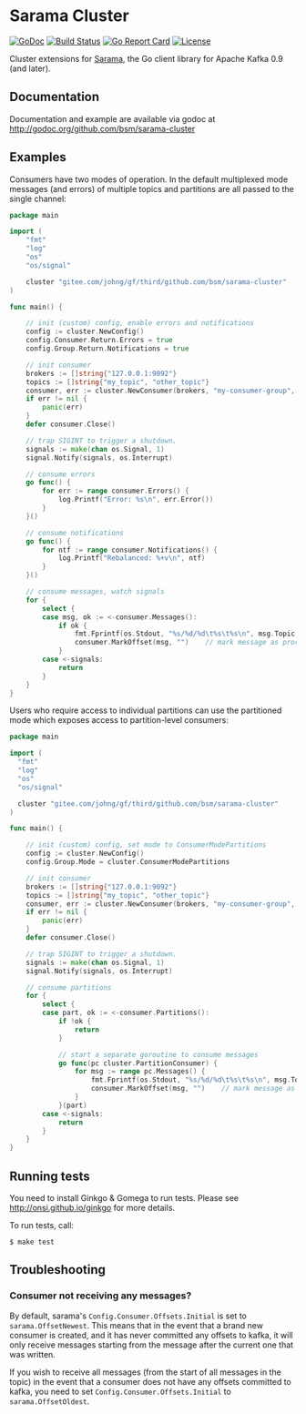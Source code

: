 # Sarama Cluster

[![GoDoc](https://godoc.org/github.com/bsm/sarama-cluster?status.svg)](https://godoc.org/github.com/bsm/sarama-cluster)
[![Build Status](https://travis-ci.org/bsm/sarama-cluster.svg?branch=master)](https://travis-ci.org/bsm/sarama-cluster)
[![Go Report Card](https://goreportcard.com/badge/github.com/bsm/sarama-cluster)](https://goreportcard.com/report/github.com/bsm/sarama-cluster)
[![License](https://img.shields.io/badge/License-MIT-blue.svg)](https://opensource.org/licenses/MIT)

Cluster extensions for [Sarama](https://github.com/Shopify/sarama), the Go client library for Apache Kafka 0.9 (and later).

## Documentation

Documentation and example are available via godoc at http://godoc.org/github.com/bsm/sarama-cluster

## Examples

Consumers have two modes of operation. In the default multiplexed mode messages (and errors) of multiple
topics and partitions are all passed to the single channel:

```go
package main

import (
	"fmt"
	"log"
	"os"
	"os/signal"

	cluster "gitee.com/johng/gf/third/github.com/bsm/sarama-cluster"
)

func main() {

	// init (custom) config, enable errors and notifications
	config := cluster.NewConfig()
	config.Consumer.Return.Errors = true
	config.Group.Return.Notifications = true

	// init consumer
	brokers := []string{"127.0.0.1:9092"}
	topics := []string{"my_topic", "other_topic"}
	consumer, err := cluster.NewConsumer(brokers, "my-consumer-group", topics, config)
	if err != nil {
		panic(err)
	}
	defer consumer.Close()

	// trap SIGINT to trigger a shutdown.
	signals := make(chan os.Signal, 1)
	signal.Notify(signals, os.Interrupt)

	// consume errors
	go func() {
		for err := range consumer.Errors() {
			log.Printf("Error: %s\n", err.Error())
		}
	}()

	// consume notifications
	go func() {
		for ntf := range consumer.Notifications() {
			log.Printf("Rebalanced: %+v\n", ntf)
		}
	}()

	// consume messages, watch signals
	for {
		select {
		case msg, ok := <-consumer.Messages():
			if ok {
				fmt.Fprintf(os.Stdout, "%s/%d/%d\t%s\t%s\n", msg.Topic, msg.Partition, msg.Offset, msg.Key, msg.Value)
				consumer.MarkOffset(msg, "")	// mark message as processed
			}
		case <-signals:
			return
		}
	}
}
```

Users who require access to individual partitions can use the partitioned mode which exposes access to partition-level
consumers:

```go
package main

import (
  "fmt"
  "log"
  "os"
  "os/signal"

  cluster "gitee.com/johng/gf/third/github.com/bsm/sarama-cluster"
)

func main() {

	// init (custom) config, set mode to ConsumerModePartitions
	config := cluster.NewConfig()
	config.Group.Mode = cluster.ConsumerModePartitions

	// init consumer
	brokers := []string{"127.0.0.1:9092"}
	topics := []string{"my_topic", "other_topic"}
	consumer, err := cluster.NewConsumer(brokers, "my-consumer-group", topics, config)
	if err != nil {
		panic(err)
	}
	defer consumer.Close()

	// trap SIGINT to trigger a shutdown.
	signals := make(chan os.Signal, 1)
	signal.Notify(signals, os.Interrupt)

	// consume partitions
	for {
		select {
		case part, ok := <-consumer.Partitions():
			if !ok {
				return
			}

			// start a separate goroutine to consume messages
			go func(pc cluster.PartitionConsumer) {
				for msg := range pc.Messages() {
					fmt.Fprintf(os.Stdout, "%s/%d/%d\t%s\t%s\n", msg.Topic, msg.Partition, msg.Offset, msg.Key, msg.Value)
					consumer.MarkOffset(msg, "")	// mark message as processed
				}
			}(part)
		case <-signals:
			return
		}
	}
}
```

## Running tests

You need to install Ginkgo & Gomega to run tests. Please see
http://onsi.github.io/ginkgo for more details.

To run tests, call:

	$ make test

## Troubleshooting

### Consumer not receiving any messages?

By default, sarama's `Config.Consumer.Offsets.Initial` is set to `sarama.OffsetNewest`. This means that in the event that a brand new consumer is created, and it has never committed any offsets to kafka, it will only receive messages starting from the message after the current one that was written.

If you wish to receive all messages (from the start of all messages in the topic) in the event that a consumer does not have any offsets committed to kafka, you need to set `Config.Consumer.Offsets.Initial` to `sarama.OffsetOldest`.
